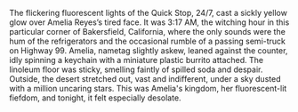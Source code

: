 The flickering fluorescent lights of the Quick Stop, 24/7, cast a sickly yellow glow over Amelia Reyes’s tired face.  It was 3:17 AM, the witching hour in this particular corner of Bakersfield, California, where the only sounds were the hum of the refrigerators and the occasional rumble of a passing semi-truck on Highway 99.  Amelia, nametag slightly askew, leaned against the counter, idly spinning a keychain with a miniature plastic burrito attached. The linoleum floor was sticky, smelling faintly of spilled soda and despair.  Outside, the desert stretched out, vast and indifferent, under a sky dusted with a million uncaring stars. This was Amelia's kingdom, her fluorescent-lit fiefdom, and tonight, it felt especially desolate.
